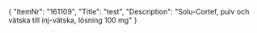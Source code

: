{
  "ItemNr": "161109",
  "Title": "test",
  "Description": "Solu-Cortef, pulv och vätska till inj-vätska, lösning 100 mg"
}